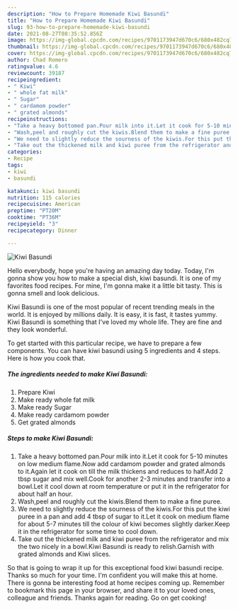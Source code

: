 ```yaml
---
description: "How to Prepare Homemade Kiwi Basundi"
title: "How to Prepare Homemade Kiwi Basundi"
slug: 93-how-to-prepare-homemade-kiwi-basundi
date: 2021-08-27T08:35:52.856Z
image: https://img-global.cpcdn.com/recipes/9701173947d670c6/680x482cq70/kiwi-basundi-recipe-main-photo.jpg
thumbnail: https://img-global.cpcdn.com/recipes/9701173947d670c6/680x482cq70/kiwi-basundi-recipe-main-photo.jpg
cover: https://img-global.cpcdn.com/recipes/9701173947d670c6/680x482cq70/kiwi-basundi-recipe-main-photo.jpg
author: Chad Romero
ratingvalue: 4.6
reviewcount: 39187
recipeingredient:
- " Kiwi"
- " whole fat milk"
- " Sugar"
- " cardamom powder"
- " grated almonds"
recipeinstructions:
- "Take a heavy bottomed pan.Pour milk into it.Let it cook for 5-10 minutes on low medium flame.Now add cardamom powder and grated almonds to it.Again let it cook on till the milk thickens and reduces to half.Add 2 tbsp sugar and mix well.Cook for another 2-3 minutes and transfer into a bowl.Let it cool down at room temperature or put it in the refrigerator for about half an hour."
- "Wash,peel and roughly cut the kiwis.Blend them to make a fine puree."
- "We need to slightly reduce the sourness of the kiwis.For this put the kiwi puree in a pan and add 4 tbsp of sugar to it.Let it cook on medium flame for about 5-7 minutes till the colour of kiwi becomes slightly darker.Keep it in the refrigerator for some time to cool down."
- "Take out the thickened milk and kiwi puree from the refrigerator and mix the two nicely in a bowl.Kiwi Basundi is ready to relish.Garnish with grated almonds and Kiwi slices."
categories:
- Recipe
tags:
- kiwi
- basundi

katakunci: kiwi basundi 
nutrition: 115 calories
recipecuisine: American
preptime: "PT20M"
cooktime: "PT36M"
recipeyield: "3"
recipecategory: Dinner

---
```



![Kiwi Basundi](https://img-global.cpcdn.com/recipes/9701173947d670c6/680x482cq70/kiwi-basundi-recipe-main-photo.jpg)

Hello everybody, hope you're having an amazing day today. Today, I'm gonna show you how to make a special dish, kiwi basundi. It is one of my favorites food recipes. For mine, I'm gonna make it a little bit tasty. This is gonna smell and look delicious.

Kiwi Basundi is one of the most popular of recent trending meals in the world. It is enjoyed by millions daily. It is easy, it is fast, it tastes yummy. Kiwi Basundi is something that I've loved my whole life. They are fine and they look wonderful.




To get started with this particular recipe, we have to prepare a few components. You can have kiwi basundi using 5 ingredients and 4 steps. Here is how you cook that.

<!--inarticleads1-->

##### The ingredients needed to make Kiwi Basundi:

1. Prepare  Kiwi
1. Make ready  whole fat milk
1. Make ready  Sugar
1. Make ready  cardamom powder
1. Get  grated almonds




<!--inarticleads2-->

##### Steps to make Kiwi Basundi:

1. Take a heavy bottomed pan.Pour milk into it.Let it cook for 5-10 minutes on low medium flame.Now add cardamom powder and grated almonds to it.Again let it cook on till the milk thickens and reduces to half.Add 2 tbsp sugar and mix well.Cook for another 2-3 minutes and transfer into a bowl.Let it cool down at room temperature or put it in the refrigerator for about half an hour.
1. Wash,peel and roughly cut the kiwis.Blend them to make a fine puree.
1. We need to slightly reduce the sourness of the kiwis.For this put the kiwi puree in a pan and add 4 tbsp of sugar to it.Let it cook on medium flame for about 5-7 minutes till the colour of kiwi becomes slightly darker.Keep it in the refrigerator for some time to cool down.
1. Take out the thickened milk and kiwi puree from the refrigerator and mix the two nicely in a bowl.Kiwi Basundi is ready to relish.Garnish with grated almonds and Kiwi slices.




So that is going to wrap it up for this exceptional food kiwi basundi recipe. Thanks so much for your time. I'm confident you will make this at home. There is gonna be interesting food at home recipes coming up. Remember to bookmark this page in your browser, and share it to your loved ones, colleague and friends. Thanks again for reading. Go on get cooking!
